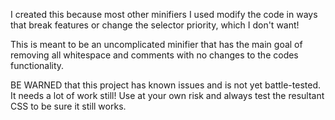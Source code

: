 I created this because most other minifiers I used modify the code in ways that break features or change the selector priority, which I don't want!

This is meant to be an uncomplicated minifier that has the main goal of removing all whitespace and comments with no changes to the codes functionality.

BE WARNED that this project has known issues and is not yet battle-tested. It needs a lot of work still! Use at your own risk and always test the resultant CSS to be sure it still works.
